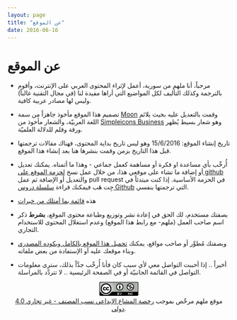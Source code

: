 ```yaml
---
layout: page
title: "عن الموقع"
date: 2016-06-16
---
```

# عن الموقع

* مرحباً، أنا ملهم من سورية، أعمل لإثراء المحتوى العربي على الإنترنت، وأقوم بالترجمة وكذلك التأليف لكل المواضيع التي أراها مفيدة لنا (في مجال التقنية غالباً) وليس لها مصادر عربية كافية.

* تصميم هذا الموقع مأخوذ جاهزاً من سمة [Moon](http://jekyllthemes.org/themes/moon/) وقمت بالتعديل عليه بحيث يلائم اللغة العربيّة، والشعار مأخوذ من [Simpleicons Business](https://commons.wikimedia.org/wiki/File:Simpleicons_Business_pen-on-square-of-paper-interface-symbol.svg#filelinks) وهو شعار بسيط يُظهر ورقة وقلم للدلالة العلميّة.

* تاريخ إنشاء الموقع: 15/6/2016 وهو ليس تاريخ بداية المحتوى، فهناك مقالات ترجمتها قبل هذا التاريخ بزمن وقمت بنشرها هنا بعد إنشاء هذا الموقع.

* أُرحِّب بأي مساعدة او فكرة أو مساهمة كعمل جماعي - وهذا ما أتمناه. يمكنك تعديل أو إضافة ما تشاء على موقعي هذا، من خلال عمل نسخ [لحزمة الموقع على github](https://github.com/mulham/mulham.github.io) والتعديل أو الإضافة ثم عمل pull request في الحزمة الأساسية. 
إذا كنت مبتدئاً في جِت هَب فيمكنك قراءة [سلسلة دروس Github](https://mulham.github.io/github/intro) التي ترجمتها بنفسي.

* هذه [قائمة بما أمتلك من خبرات](https://ar.wikipedia.org/wiki/مستخدم:Mulham94)
* بصفتك مستخدم، لك الحق في إعادة نشر وتوزيع وطباعة محتوى الموقع، **بشرط** ذكر اسم صاحب العمل (ملهم- مع رابط هذا الموقع) وعدم استغلال المحتوى للاستخدام التجاري.

* وبصفتك مُطوِّر أو صاحب مواقع، يمكنك <a href="https://github.com/mulham/mulham.github.io">تحميل هذا الموقع بالكامل وبكوده المصدري </a> وبناء موقعك عليه أو الإستفادة من بعض ملفاته.

* أخيراً .. إذا أحببت التواصل معي لأي سبب كان فأنا أُرحِّب جدَّاً بذلك، سترى معلومات التواصل في القائمة الجانبيّة أو في الصفحة الرئيسية .. لا تتردَّد بالمراسلة.

<center>
<a rel="license" href="http://creativecommons.org/licenses/by-nc/4.0/deed.ar"><img alt="رخصة المشاع الابداعي" style="border-width:0" src="/assets/ccl.png" /></a><br /><span xmlns:dct="http://purl.org/dc/terms/" property="dct:title">موقع ملهم</span> مرخّص بموجب <a rel="license" href="http://creativecommons.org/licenses/by-nc/4.0/deed.ar">رخصة المشاع الإبداعي نسب المصنف - غير تجاري 4.0 دولي</a>.</center>
